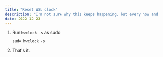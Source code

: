 ```yaml
---
title: "Reset WSL clock"
description: "I'm not sure why this keeps happening, but every now and again the clock within WSL (and WSL2) get massively out of sync. Here's how to reset it."
date: 2022-12-23
---
```


1. Run `hwclock -s` as sudo:

    ```shell
    sudo hwclock -s
    ```

1. That's it.
